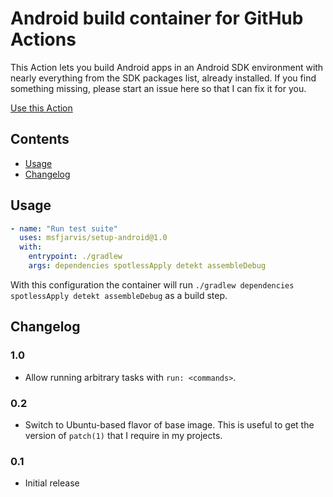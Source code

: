 # Android build container for GitHub Actions

This Action lets you build Android apps in an Android SDK environment with nearly everything from the SDK packages list, already installed. If you find something missing, please start an issue here so that I can fix it for you.

[Use this Action](https://github.com/marketplace/actions/setup-android)

## Contents

- [Usage](#usage)
- [Changelog](#changelog)

## Usage

```yml
- name: "Run test suite"
  uses: msfjarvis/setup-android@1.0
  with:
    entrypoint: ./gradlew
    args: dependencies spotlessApply detekt assembleDebug
```

With this configuration the container will run `./gradlew dependencies spotlessApply detekt assembleDebug` as a build step.

## Changelog

### 1.0

- Allow running arbitrary tasks with `run: <commands>`.

### 0.2

- Switch to Ubuntu-based flavor of base image. This is useful to get the version of `patch(1)` that I require
  in my projects.

### 0.1

- Initial release
